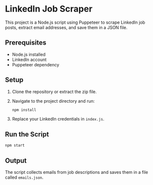 
# LinkedIn Job Scraper

This project is a Node.js script using Puppeteer to scrape LinkedIn job posts, extract email addresses, and save them in a JSON file.

## Prerequisites

- Node.js installed
- LinkedIn account
- Puppeteer dependency

## Setup

1. Clone the repository or extract the zip file.
2. Navigate to the project directory and run:

   ```bash
   npm install
   ```

3. Replace your LinkedIn credentials in `index.js`.

## Run the Script

```bash
npm start
```

## Output

The script collects emails from job descriptions and saves them in a file called `emails.json`.

